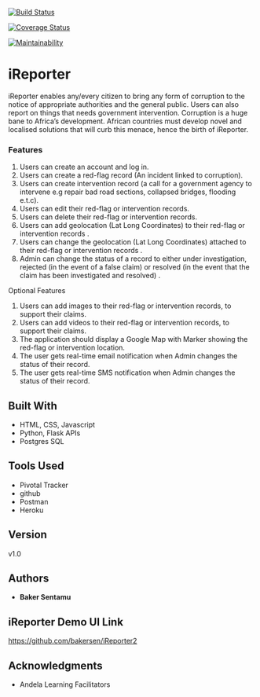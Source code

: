 [![Build Status](https://travis-ci.org/bakersen/iReporter2.svg?branch=app)](https://travis-ci.org/bakersen/iReporter2)

<!-- [![Coverage Status](https://coveralls.io/repos/github/bakersen/iReporter2/badge.svg?branch=app)](https://coveralls.io/github/bakersen/iReporter2?branch=app) -->

[![Coverage Status](https://coveralls.io/repos/github/bakersen/iReporter2/badge.svg)](https://coveralls.io/github/bakersen/iReporter2)

[![Maintainability](https://api.codeclimate.com/v1/badges/0dd0d09fc6b311250e37/maintainability)](https://codeclimate.com/github/bakersen/iReporter2/maintainability)

# iReporter

iReporter enables any/every citizen to bring any form of corruption to the notice of appropriate authorities and the
general public. Users can also report on things that needs government intervention. Corruption is a huge bane to Africa’s development. African countries must develop novel and
localised solutions that will curb this menace, hence the birth of iReporter.

### Features

1. Users can create an account and log in.
2. Users can create a red-flag record (An incident linked to corruption).
3. Users can create intervention record (a call for a government agency to intervene e.g
repair bad road sections, collapsed bridges, flooding e.t.c).
4. Users can edit their red-flag or intervention records.
5. Users can delete their red-flag or intervention records.
6. Users can add geolocation (Lat Long Coordinates) to their red-flag or intervention
records .
7. Users can change the geolocation (Lat Long Coordinates) attached to their red-flag or
intervention records .
8. Admin can change the status of a record to either under investigation, rejected (in the
event of a false claim) or resolved (in the event that the claim has been investigated and
resolved) .

Optional Features

1. Users can add images to their red-flag or intervention records, to support their claims.
2. Users can add videos to their red-flag or intervention records, to support their claims.
3. The application should display a Google Map with Marker showing the red-flag or
intervention location.
4. The user gets real-time email notification when Admin changes the status of their record.
5. The user gets real-time SMS notification when Admin changes the status of their record.


## Built With

* HTML, CSS, Javascript
* Python, Flask APIs
* Postgres SQL

## Tools Used

* Pivotal Tracker
* github
* Postman
* Heroku

## Version

v1.0 

## Authors

* **Baker Sentamu**

## iReporter Demo UI Link

https://github.com/bakersen/iReporter2


## Acknowledgments

* Andela Learning Facilitators

